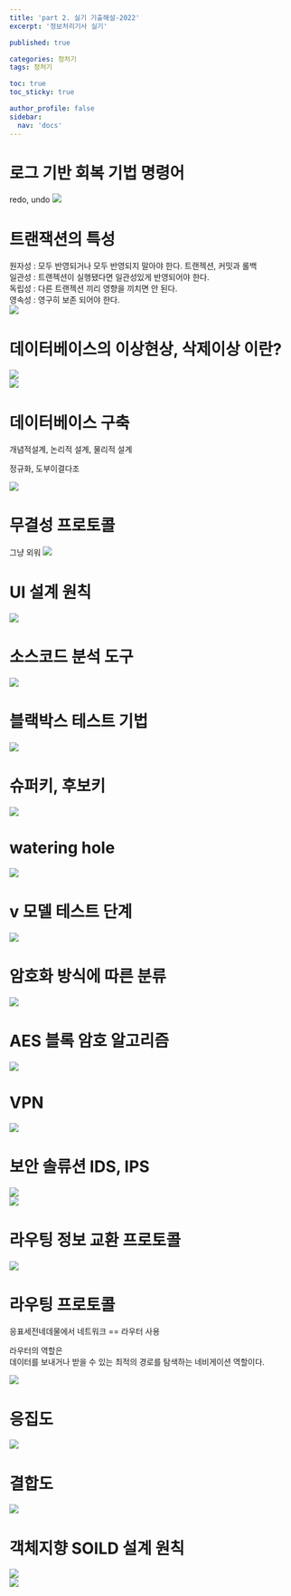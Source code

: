 ```yaml
---
title: 'part 2. 실기 기출해설-2022'
excerpt: '정보처리기사 실기'

published: true

categories: 정처기
tags: 정처기

toc: true
toc_sticky: true

author_profile: false
sidebar:
  nav: 'docs'
---
```


# 로그 기반 회복 기법 명령어

redo, undo
![](/images/2024-07-11/2024-07-11-23-00-29.png)

# 트랜잭션의 특성

원자성 : 모두 반영되거나 모두 반영되지 말아야 한다. 트랜젝션, 커밋과 롤백  
일관성 : 트랜젝션이 실행됐다면 일관성있게 반영되어야 한다.  
독립성 : 다른 트랜젝션 끼리 영향을 끼치면 안 된다.  
영속성 : 영구히 보존 되어야 한다.  
![](/images/2024-07-11/2024-07-11-23-04-22.png)

# 데이터베이스의 이상현상, 삭제이상 이란?

![](/images/2024-07-11/2024-07-11-23-07-13.png)  
![](/images/2024-07-11/2024-07-11-23-07-52.png)

# 데이터베이스 구축

개념적설계, 논리적 설계, 물리적 설계

정규화,
도부이결다조

![](/images/2024-07-11/2024-07-11-23-09-31.png)

# 무결성 프로토콜

그냥 외워
![](/images/2024-07-11/2024-07-11-23-12-43.png)

# UI 설계 원칙

![](/images/2024-07-11/2024-07-11-23-13-50.png)

# 소스코드 분석 도구

![](/images/2024-07-11/2024-07-11-23-14-59.png)

# 블랙박스 테스트 기법

![](/images/2024-07-11/2024-07-11-23-17-56.png)

# 슈퍼키, 후보키

![](/images/2024-07-11/2024-07-11-23-25-13.png)

# watering hole

![](/images/2024-07-11/2024-07-11-23-26-02.png)

# v 모델 테스트 단계

![](/images/2024-07-11/2024-07-11-23-27-33.png)

# 암호화 방식에 따른 분류

![](/images/2024-07-12/2024-07-12-23-19-18.png)

# AES 블록 암호 알고리즘

![](/images/2024-07-12/2024-07-12-23-20-23.png)

# VPN

![](/images/2024-07-12/2024-07-12-23-24-08.png)

# 보안 솔류션 IDS, IPS

![](/images/2024-07-12/2024-07-12-23-26-10.png)  
![](/images/2024-07-12/2024-07-12-23-26-42.png)

# 라우팅 정보 교환 프로토콜

![](/images/2024-07-12/2024-07-12-23-28-48.png)

# 라우팅 프로토콜

응표세전네데물에서
네트워크 == 라우터 사용

라우터의 역할은  
데이터를 보내거나 받을 수 있는 최적의 경로를 탐색하는 네비게이션 역할이다.

![](/images/2024-07-12/2024-07-12-23-29-10.png)

# 응집도

![](/images/2024-07-12/2024-07-12-23-42-15.png)

# 결합도

![](/images/2024-07-12/2024-07-12-23-44-04.png)

# 객체지향 SOILD 설계 원칙

![](/images/2024-07-12/2024-07-12-23-47-23.png)  
![](/images/2024-07-12/2024-07-12-23-47-52.png)
